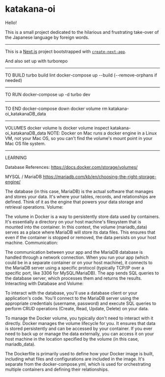 # katakana-oi

Hello!

This is a small project dedicated to the hilarious and frustrating take-over of the Japanese language by foreign words.
_____

This is a [Next.js](https://nextjs.org/) project bootstrapped with [`create-next-app`](https://github.com/vercel/next.js/tree/canary/packages/create-next-app).

And also set up with turborepo

_____
TO BUILD
turbo build lint
docker-compose up --build (--remove-orphans if needed)
_____
TO RUN
docker-compose up -d
turbo dev
______
TO END
docker-compose down
docker volume rm katakana-oi_katakanaDB_data
______
VOLUMES
docker volume ls 
docker volume inspect katakana-oi_katakanaDB_data
NOTE: Docker on Mac runs a docker engine in a Linux VM, not your Mac OS, so you can't find the volume's mount point in your Mac OS file system.

_____ 
LEARNING

Database References:
https://docs.docker.com/storage/volumes/

MYSQL / MariaDB
https://mariadb.com/kb/en/choosing-the-right-storage-engine/




The database (in this case, MariaDB) is the actual software that manages and stores your data. It's where your tables, records, and relationships are defined. Think of it as the engine that powers your data storage and retrieval operations.
Volume:

The volume in Docker is a way to persistently store data used by containers. It's essentially a directory on your host machine's filesystem that is mounted into the container. In this context, the volume (mariadb_data) serves as a place where MariaDB will store its data files. This ensures that even if the container is stopped or removed, the data persists on your host machine.
Communication:

The communication between your app and the MariaDB database is handled through a network connection. When you run your app (which could be in a separate container or on your host machine), it connects to the MariaDB server using a specific protocol (typically TCP/IP over a specific port, like 3306 for MySQL/MariaDB). The app sends SQL queries to the database server, which processes them and returns the results.
Interacting with Database and Volume:

To interact with the database, you'll use a database client or your application's code. You'll connect to the MariaDB server using the appropriate credentials (username, password) and execute SQL queries to perform CRUD operations (Create, Read, Update, Delete) on your data.

To manage the Docker volume, you typically don't need to interact with it directly. Docker manages the volume lifecycle for you. It ensures that data is stored persistently and can be accessed by your container. If you ever need to back up or manage the data externally, you can access it on your host machine in the location specified by the volume (in this case, mariadb_data).

The Dockerfile is primarily used to define how your Docker image is built, including what files and configurations are included in the image. It's separate from the docker-compose.yml, which is used for orchestrating multiple containers and defining their relationships.

